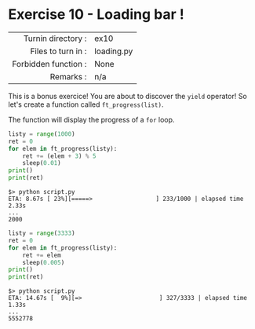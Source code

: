 # Exercise 10 - Loading bar !

|                         |                    |
| -----------------------:| ------------------ |
|   Turnin directory :    |  ex10              |
|   Files to turn in :    |  loading.py        |
|   Forbidden function :  |  None              |
|   Remarks :             |  n/a               |

This is a bonus exercice! You are about to discover the `yield` operator!
So let's create a function called `ft_progress(list)`.

The function will display the progress of a `for` loop.

```python
listy = range(1000)
ret = 0
for elem in ft_progress(listy):
    ret += (elem + 3) % 5
    sleep(0.01)
print()
print(ret)
```

```console
$> python script.py
ETA: 8.67s [ 23%][=====>                  ] 233/1000 | elapsed time 2.33s
...
2000
```

```python
listy = range(3333)
ret = 0
for elem in ft_progress(listy):
    ret += elem
    sleep(0.005)
print()
print(ret)
```

```console
$> python script.py
ETA: 14.67s [  9%][=>                      ] 327/3333 | elapsed time 1.33s
...
5552778
```
